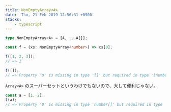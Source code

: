 ```yaml
---
title: NonEmptyArray<A>
date: 'Thu, 21 Feb 2019 12:56:31 +0900'
stacks:
    - typescript
---
```


```ts
type NonEmptyArray<A> = [A, ...A[]];

const f = (xs: NonEmptyArray<number>) => xs[0];
```

```typescript
f([1, 2, 3]);
// => 1

f([]);
// => Property '0' is missing in type '[]' but required in type '[number, ...number[]]'.
```

`Array<A>` のスーパーセットというわけでもないので、大して便利じゃない。

```ts
const a = [1, 2];
f(a);
// => Property '0' is missing in type 'number[]' but required in type '[number, ...number[]]'.
```


